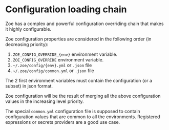 # Configuration loading chain

Zoe has a complex and powerful configuration overriding chain that makes it highly configurable.

Zoe configuration properties are considered in the following order (in decreasing priority):

1. `ZOE_CONFIG_OVERRIDE_{env}` environment variable.
2. `ZOE_CONFIG_OVERRIDE` environment variable.
3. `~/.zoe/config/{env}.yml` or `.json` file
4. `~/.zoe/config/common.yml` or `.json` file

The 2 first environment variables must contain the configuration (or a subset) in json format.

Zoe configuration will be the result of merging all the above configuration values in the increasing level priority.

The special `common.yml` configuration file is supposed to contain configuration values that are common to all the environments. Registered expressions or secrets providers are a good use case. 
